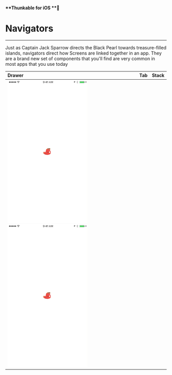 #### **Thunkable for iOS **

# Navigators

---

Just as Captain Jack Sparrow directs the Black Pearl towards treasure-filled islands, navigators direct how Screens are linked together in an app. They are a brand new set of components that you'll find are very common in most apps that you use today

| Drawer | Tab | Stack |
| :--- | :--- | :--- |
| ![](/assets/nav-drawer-ios-small.gif)![](/assets/nav-drawer-ios-small.gif) |  |  |



